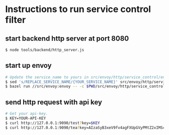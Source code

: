 # Instructions to run service control filter

## start backend http server at port 8080

```bash
$ node tools/backend/http_server.js
```

## start up envoy

```bash
# Update the service_name to yours in src/envoy/http/service_control/envoy.yaml
$ sed 's/REPLACE_SERVICE_NAME/{YOUR_SERVICE_NAME}' src/envoy/http/service_control/envoy.yaml
$ bazel run //src/envoy:envoy -- -c $PWD/src/envoy/http/service_control/envoy.yaml -l debug
```

## send http request with api key

```bash
# Get your api-key.
$ KEY=YOUR-API-KEY
$ curl http://127.0.0.1:9090/test?key=$KEY
$ curl http://127.0.0.1:9090/tea?key=AIzaSyB3xeV9fv4agFXUpGVyPMtZ2xIMScEazrk
```
